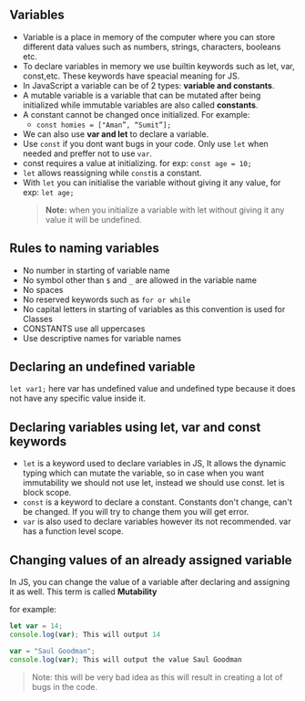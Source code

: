 ## Variables 

- Variable is a place in memory of the computer where you can store different data values such as numbers, strings, characters, booleans etc.
- To declare variables in memory we use builtin keywords such as let, var, const,etc. These keywords have speacial meaning for JS.
- In JavaScript a variable can be of 2 types: **variable and constants**.
- A mutable variable is a variable that can be mutated after being initialized while immutable variables are also called **constants**.
- A constant cannot be changed once initialized. For example:
    - `const homies = ["Aman”, “Sumit”];`
- We can also use **var and let** to declare a variable.
- Use `const` if you dont want bugs in your code. Only use `let` when needed and preffer not to use `var`.
- const requires a value at initializing. for exp: `const age = 10;`
- `let` allows reassigning while `const`is a constant.
- With `let` you can initialise the variable without giving it any value, for exp: `let age;`
  > **Note:** when you initialize a variable with let without giving it any value it will be undefined.

## Rules to naming variables

- No number in starting of variable name
- No symbol other than `$` and `_` are allowed in the variable name
- No spaces
- No reserved keywords such as `for or while`
- No capital letters in starting of variables as this convention is used for Classes
- CONSTANTS use all uppercases
- Use descriptive names for variable names

## Declaring an undefined variable
`let var1;` here var has undefined value and undefined type because it does not have any specific value inside it. 

## Declaring variables using let, var and const keywords
- `let` is a keyword used to declare variables in JS, It allows the dynamic typing which can mutate the variable, so in case when you want immutability we should not use let, instead we should use const. let is block scope.
- `const` is a keyword to declare a constant. Constants don't change, can't be changed. If you will try to change them you will get error.
- `var` is also used to declare variables however its not recommended. var has a function level scope.


## Changing values of an already assigned variable
In JS, you can change the value of a variable after declaring and assigning it as well. This term is called **Mutability**

for example: 
```jsx
let var = 14;
console.log(var); This will output 14

var = "Saul Goodman";
console.log(var); This will output the value Saul Goodman
```
> Note: this will be very bad idea as this will result in creating a lot of bugs in the code.
